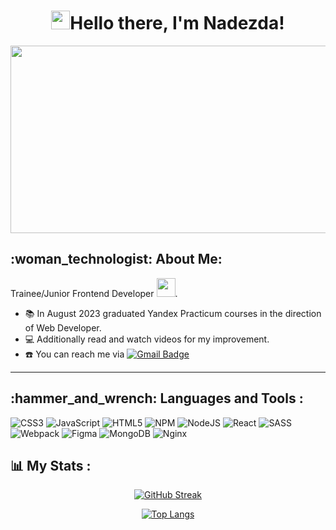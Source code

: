 <h1  align="center"><img src="https://media.giphy.com/media/hvRJCLFzcasrR4ia7z/giphy.gif" width="30px"/>Hello there, I'm Nadezda!</h1>
<div align="center">
  <img src="https://media.tenor.com/CzdMW7wnLn8AAAAC/coding.gif" width="600" height="300"/>
</div>
<h2>:woman_technologist: About Me:</h2>

Trainee/Junior Frontend Developer <img src="https://media.giphy.com/media/WUlplcMpOCEmTGBtBW/giphy.gif" width="30">.

  - :books: In August 2023 graduated Yandex Practicum courses in the direction of Web Developer.
  - :computer: Additionally read and watch videos for my improvement.
  - ☎️ You can reach me via [![Gmail Badge](https://img.shields.io/badge/-mdraanik12@gmail.com-c14438?style=flat-square&logo=Gmail&logoColor=white&link=mailto:nadine.pleshkova@gmail.com)](mailto:nadine.pleshkova@gmail.com)

---

<h2> :hammer_and_wrench: Languages and Tools :</h2>

 ![CSS3](https://img.shields.io/badge/css3-%231572B6.svg?style=for-the-badge&logo=css3&logoColor=white) 
 ![JavaScript](https://img.shields.io/badge/javascript-%23323330.svg?style=for-the-badge&logo=javascript&logoColor=%23F7DF1E) 
 ![HTML5](https://img.shields.io/badge/html5-%23E34F26.svg?style=for-the-badge&logo=html5&logoColor=white) 
 ![NPM](https://img.shields.io/badge/NPM-%23000000.svg?style=for-the-badge&logo=npm&logoColor=white) 
 ![NodeJS](https://img.shields.io/badge/node.js-6DA55F?style=for-the-badge&logo=node.js&logoColor=white) 
 ![React](https://img.shields.io/badge/react-%2320232a.svg?style=for-the-badge&logo=react&logoColor=%2361DAFB)
 ![SASS](https://img.shields.io/badge/SASS-hotpink.svg?style=for-the-badge&logo=SASS&logoColor=white) 
 ![Webpack](https://img.shields.io/badge/webpack%20-%238DD6F9.svg?&style=for-the-badge&logo=webpack&logoColor=black)
 ![Figma](https://img.shields.io/badge/figma%20-%23F24E1E.svg?&style=for-the-badge&logo=figma&logoColor=white)
 ![MongoDB](https://img.shields.io/badge/MongoDB-%234ea94b.svg?&style=for-the-badge&logo=mongodb&logoColor=white)
 ![Nginx](https://img.shields.io/badge/nginx%20-%23009639.svg?&style=for-the-badge&logo=nginx&logoColor=white)


<h2> 📊 My Stats :</h2>
<div align="center">
  
  [![GitHub Streak](http://github-readme-streak-stats.herokuapp.com?user=NadezdaPL&theme=dark&background=000000)](https://git.io/streak-stats)

  [![Top Langs](https://github-readme-stats.vercel.app/api/top-langs/?username=NadezdaPL&layout=compact&theme=vision-friendly-dark)](https://github.com/nadezdapl/github-readme-stats)
  </div>
